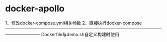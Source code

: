 # docker-apollo
1、修改docker-compose.yml相关参数
2、直接执行docker-compose
————————————————————————————————————————————
Dockerfile与demo.sh自定义构建时使用
